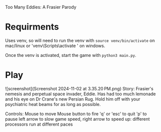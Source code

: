 Too Many Eddies: A Frasier Parody
# Requirments
Uses venv, so will need to run the venv with `source venv/bin/activate` on mac/linux or 'venv\Scripts\activate
' on windows.

Once the venv is activated, start the game with `python3 main.py`.

# Play
![screenshot](Screenshot 2024-11-02 at 3.35.20 PM.png)
Story:
	Frasier's nemesis and perpetual space invader, Eddie. Has had too much lemonade and his eye on Dr Crane's new Persian Rug. Hold him off with your psychiatric heat beams for as long as possible.

Controls:
	Mouse to move
	Mouse button to fire
	'q' or 'esc' to quit
	'p' to pause
    left arrow to slow game speed, right arrow to speed up: different processors run at different paces

